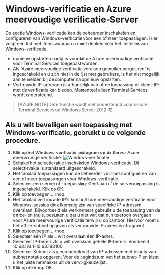 <properties 
    pageTitle="Windows-verificatie en Azure meervoudige verificatie-Server"
    description="Dit is de pagina van de Azure meervoudige verificatie die helpt bij het Windows-verificatie en Azure meervoudige verificatieserver implementeren."
    services="multi-factor-authentication"
    documentationCenter=""
    authors="kgremban"
    manager="femila"
    editor="curtand"/>

<tags
    ms.service="multi-factor-authentication"
    ms.workload="identity"
    ms.tgt_pltfrm="na"
    ms.devlang="na"
    ms.topic="get-started-article"
    ms.date="08/04/2016"
    ms.author="kgremban"/>

# <a name="windows-authentication-and-azure-multi-factor-authentication-server"></a>Windows-verificatie en Azure meervoudige verificatie-Server

De sectie Windows-verificatie kan de beheerder inschakelen en configureren van Windows-verificatie voor een of meer toepassingen.  Hier volgt een lijst met items waaraan u moet denken vóór het instellen van Windows-verificatie.

-  opnieuw opstarten nodig is voordat de Azure meervoudige verificatie voor Terminal Services toegepast worden.
-  Als 'Azure meervoudige verificatie vereisen gebruiker vergelijken' is ingeschakeld en u zich niet in de lijst met gebruikers, is het niet mogelijk aan te melden bij de computer na opnieuw opstarten.
-  Vertrouwde IP-adressen is afhankelijk van of de toepassing de client-IP-met de verificatie kan bieden. Momenteel alleen Terminal Services wordt ondersteund.  







>[AZURE.NOTE]Deze functie wordt niet ondersteund voor secure Terminal Services op Windows Server 2012 R2.




## <a name="to-secure-an-application-with-windows-authentication-use-the-following-procedure"></a>Als u wilt beveiligen een toepassing met Windows-verificatie, gebruikt u de volgende procedure.

1. Klik op het Windows-verificatie-pictogram op de Server Azure meervoudige verificatie.
![Windows-verificatie](./media/multi-factor-authentication-get-started-server-windows/windowsauth.png)
2. Schakel het selectievakje inschakelen Windows-verificatie. Dit selectievakje is standaard uitgeschakeld.
3. Het tabblad toepassingen kan de beheerder voor het configureren van een of meer toepassingen voor Windows-verificatie.
4. Selecteer een server of -toepassing: Geef aan of de servertoepassing is ingeschakeld. Klik op OK.
5. Klik op toevoegen... knop.
6. Het tabblad vertrouwde IP's kunt u Azure meervoudige verificatie voor Windows-sessies die afkomstig zijn van specifieke IP-adressen overslaan. Bijvoorbeeld als werknemers gebruikt u de toepassing van de office- en thuis, besluiten u dat u niet wilt dat hun telefoon overgaan voor Azure meervoudige verificatie terwijl u op kantoor. Hiervoor moet u het office-subnet opgeven als vertrouwde IP-adressen-fragment.
7. Klik op toevoegen... knop.
8. Selecteer één IP als u wilt overslaan één IP-adres.
9. Selecteer IP-bereik als u wilt overslaan gehele IP-bereik. Voorbeeld 10.63.193.1-10.63.193.100.
10. Selecteer Subnet als u een bereik wilt van IP-adressen met behulp van subnet notatie opgeven. Voer de begindatum van het subnet-IP en kiest u het juiste netmasker uit de vervolgkeuzelijst.
11. Klik op de knop OK.
